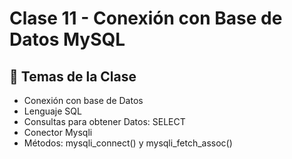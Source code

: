 # Clase 11 - Conexión con Base de Datos MySQL

## 🎯 Temas de la Clase
- Conexión con base de Datos
- Lenguaje SQL
- Consultas para obtener Datos: SELECT
- Conector Mysqli
- Métodos: mysqli_connect()  y mysqli_fetch_assoc() 